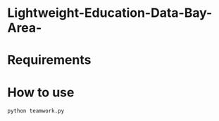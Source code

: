 # Lightweight-Education-Data-Bay-Area-

# Requirements

# How to use

```bash
python teamwork.py
```